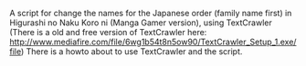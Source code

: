 A script for change the names for the Japanese order (family name first) in                                                
Higurashi no Naku Koro ni (Manga Gamer version), using TextCrawler
(There is a old and free version of TextCrawler here:  
http://www.mediafire.com/file/6wg1b54t8n5ow90/TextCrawler_Setup_1.exe/file)
There is a howto about to use TextCrawler and the script.
